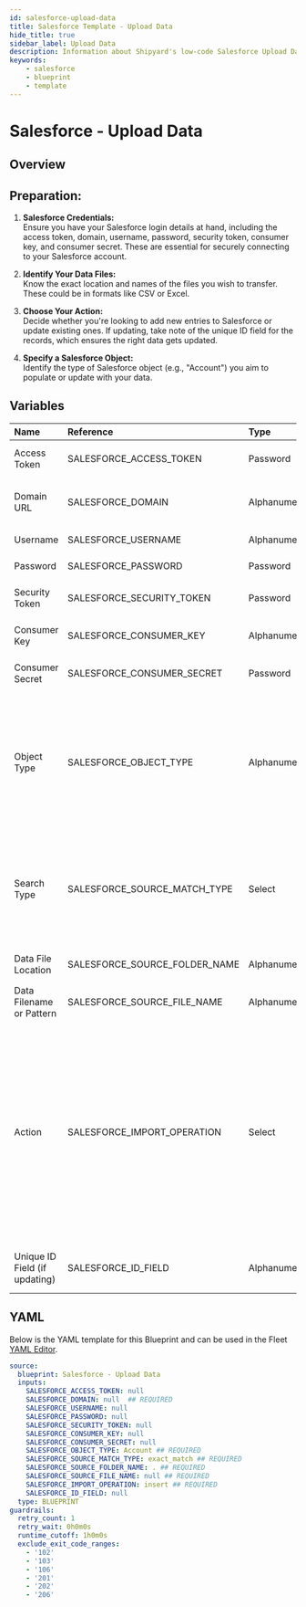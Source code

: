 ```yaml
---
id: salesforce-upload-data
title: Salesforce Template - Upload Data
hide_title: true
sidebar_label: Upload Data
description: Information about Shipyard's low-code Salesforce Upload Data blueprint. Uses credentials to access Salesforce, finds files in a folder, then inserts or updates their data. 
keywords:
    - salesforce
    - blueprint
    - template
---
```


# Salesforce - Upload Data

## Overview
## Preparation:

1. **Salesforce Credentials:**  
   Ensure you have your Salesforce login details at hand, including the access token, domain, username, password, security token, consumer key, and consumer secret. These are essential for securely connecting to your Salesforce account.

2. **Identify Your Data Files:**  
   Know the exact location and names of the files you wish to transfer. These could be in formats like CSV or Excel.

3. **Choose Your Action:**  
   Decide whether you're looking to add new entries to Salesforce or update existing ones. If updating, take note of the unique ID field for the records, which ensures the right data gets updated.

4. **Specify a Salesforce Object:**  
   Identify the type of Salesforce object (e.g., "Account") you aim to populate or update with your data.

## Variables

| Name | Reference | Type | Required | Default | Options | Description |
|:-----|:----------|:-----|:---------|:--------|:--------|:------------|
| Access Token | SALESFORCE_ACCESS_TOKEN  | Password |:heavy_minus_sign: | - | - | The token used to authenticate with Salesforce.	 |
| Domain URL | SALESFORCE_DOMAIN  | Alphanumeric |:white_check_mark: | - | - | Your Salesforce domain URL. Typically is before .my.salesforce.com |
| Username | SALESFORCE_USERNAME  | Alphanumeric |:heavy_minus_sign: | - | - | Your Salesforce login username. |
| Password | SALESFORCE_PASSWORD  | Password |:heavy_minus_sign: | - | - | Your Salesforce account password.	 |
| Security Token | SALESFORCE_SECURITY_TOKEN  | Password |:heavy_minus_sign: | - | - | Additional security token for Salesforce access.	 |
| Consumer Key	 | SALESFORCE_CONSUMER_KEY  | Alphanumeric |:heavy_minus_sign: | - | - | Key from your Salesforce connected app.	 |
| Consumer Secret	 | SALESFORCE_CONSUMER_SECRET  | Password |:heavy_minus_sign: | - | - | Secret associated with the consumer key.	 |
| Object Type | SALESFORCE_OBJECT_TYPE  | Alphanumeric |:white_check_mark: | `Account` | - | The type of Salesforce record you're updating. For example Account, Opportunity, Customer, etc. This name must match Salesforce's API Name from their object manager view. |
| Search Type | SALESFORCE_SOURCE_MATCH_TYPE  | Select |:white_check_mark: | `exact_match` | Exact: `exact_match`<br></br><br></br>REGEX: `regex_match`<br></br><br></br> | Method for matching the source file name. Choose 'Exact' for exact names or 'Regex' for regular expression patterns. |
| Data File Location	 | SALESFORCE_SOURCE_FOLDER_NAME  | Alphanumeric |:white_check_mark: | `.` | - | Directory where your data files are stored.	 |
| Data Filename or Pattern	 | SALESFORCE_SOURCE_FILE_NAME  | Alphanumeric |:white_check_mark: | - | - | Exact name or pattern to identify files for import.	 |
| Action | SALESFORCE_IMPORT_OPERATION  | Select |:white_check_mark: | `insert` | Insert: `insert`<br></br><br></br>Upsert: `upsert`<br></br><br></br>Update: `update`<br></br><br></br>Delete: `delete`<br></br><br></br> | Choose to add new data or update existing data.	 |
| Unique ID Field (if updating) | SALESFORCE_ID_FIELD  | Alphanumeric |:heavy_minus_sign: | - | - | The field that uniquely identifies a record for updates.	 |


## YAML
Below is the YAML template for this Blueprint and can be used in the Fleet [YAML Editor](../../reference/fleets/yaml-editor.md).
```yaml
source:
  blueprint: Salesforce - Upload Data
  inputs:
    SALESFORCE_ACCESS_TOKEN: null
    SALESFORCE_DOMAIN: null  ## REQUIRED
    SALESFORCE_USERNAME: null
    SALESFORCE_PASSWORD: null
    SALESFORCE_SECURITY_TOKEN: null
    SALESFORCE_CONSUMER_KEY: null
    SALESFORCE_CONSUMER_SECRET: null
    SALESFORCE_OBJECT_TYPE: Account ## REQUIRED
    SALESFORCE_SOURCE_MATCH_TYPE: exact_match ## REQUIRED
    SALESFORCE_SOURCE_FOLDER_NAME: . ## REQUIRED
    SALESFORCE_SOURCE_FILE_NAME: null ## REQUIRED
    SALESFORCE_IMPORT_OPERATION: insert ## REQUIRED
    SALESFORCE_ID_FIELD: null
  type: BLUEPRINT
guardrails:
  retry_count: 1
  retry_wait: 0h0m0s
  runtime_cutoff: 1h0m0s
  exclude_exit_code_ranges:
    - '102'
    - '103'
    - '106'
    - '201'
    - '202'
    - '206'

```
